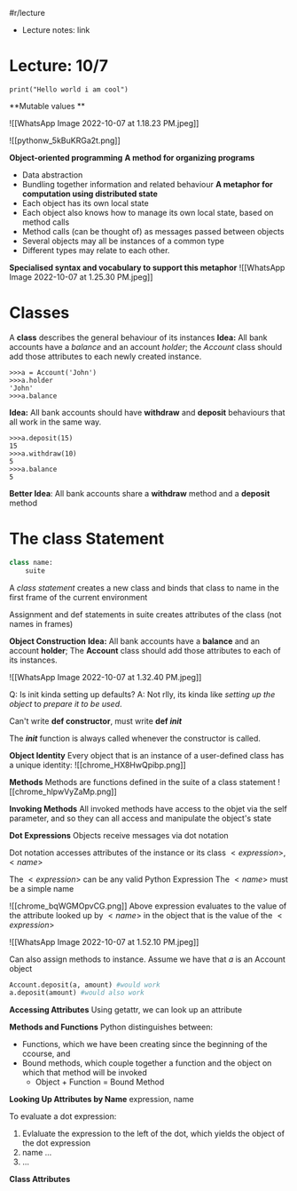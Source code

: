 #r/lecture
- Lecture notes: link

# Lecture: 10/7
```jupyter
print("Hello world i am cool")
```
**Mutable values **

![[WhatsApp Image 2022-10-07 at 1.18.23 PM.jpeg]]

![[pythonw_5kBuKRGa2t.png]]

**Object-oriented programming**
**A method for organizing programs**
- Data abstraction
- Bundling together information and related behaviour
**A metaphor for computation using distributed state**
- Each object has its own local state
- Each object also knows how to manage its own local state, based on method calls
- Method calls (can be thought of) as messages passed between objects
- Several objects may all be instances of a common type
- Different types may relate to each other.

**Specialised syntax and vocabulary to support this metaphor**
![[WhatsApp Image 2022-10-07 at 1.25.30 PM.jpeg]]
# Classes
A **class** describes the general behaviour of its instances
**Idea:** All bank accounts have a *balance* and an account *holder*; the *Account* class should add those attributes to each newly created instance.

```jupyter
>>>a = Account('John')
>>>a.holder
'John'
>>>a.balance
```

**Idea:** All bank accounts should have **withdraw** and **deposit** behaviours that all work in the same way.

```jupyter
>>>a.deposit(15)
15
>>>a.withdraw(10)
5
>>>a.balance
5
```

**Better Idea**: All bank accounts share a **withdraw** method and a **deposit** method

# The class Statement
```python
class name:
	suite
```
A *class statement* creates a new class and binds that class to name in the first frame of the current environment

Assignment and def statements in suite creates attributes of the class (not names in frames)

**Object Construction**
**Idea:** All bank accounts have a **balance** and an account **holder**; The **Account** class should add those attributes to each of its instances.

![[WhatsApp Image 2022-10-07 at 1.32.40 PM.jpeg]]

Q: Is init kinda setting up defaults?
A: Not rlly, its kinda like *setting up the object* to *prepare it to be used*. 

Can't write **def constructor**, must write **def _init_**

The **_init_** function is always called whenever the constructor is called.

**Object Identity**
Every object that is an instance of a user-defined class has a unique identity:
![[chrome_HX8HwQpibp.png]]

**Methods**
Methods are functions defined in the suite of a class statement
![[chrome_hlpwVyZaMp.png]]

**Invoking Methods**
All invoked methods have access to the objet via the self parameter, and so they can all access and manipulate the object's state

**Dot Expressions**
Objects receive messages via dot notation

Dot notation accesses attributes of the instance or its class $<expression>,<name>$

The $<expression>$ can be any valid Python Expression
The $<name>$ must be a simple name

![[chrome_bqWGMOpvCG.png]]
Above expression evaluates to the value of the attribute looked up by $<name>$ in the object that is the value of the $<expression>$

![[WhatsApp Image 2022-10-07 at 1.52.10 PM.jpeg]]

Can also assign methods to instance.
Assume we have that $a$ is an Account object
```python
Account.deposit(a, amount) #would work
a.deposit(amount) #would also work
```

**Accessing Attributes**
Using getattr, we can look up an attribute 

**Methods and Functions**
Python distinguishes between:
- Functions, which we have been creating since the beginning of the ccourse, and
- Bound methods, which couple together a function and the object on which that method will be invoked
	- Object + Function = Bound Method

**Looking Up Attributes by Name**
expression, name

To evaluate a dot expression:
1. Evlaluate the expression to the left of the dot, which yields the object of the dot expression
2. name ...
3. ...

**Class Attributes**

